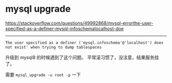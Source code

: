 # mysql upgrade

https://stackoverflow.com/questions/49992868/mysql-errorthe-user-specified-as-a-definer-mysql-infoschemalocalhost-doe

---

```
The user specified as a definer ('mysql.infoschema'@'localhost') does not exist' when trying to dump tablespaces
```

升级到 mysql8 的时候遇到了这个问题。
平常滚习惯了，没注意，结果服务挂了。

需要 `mysql_upgrade -u root -p` 一下
